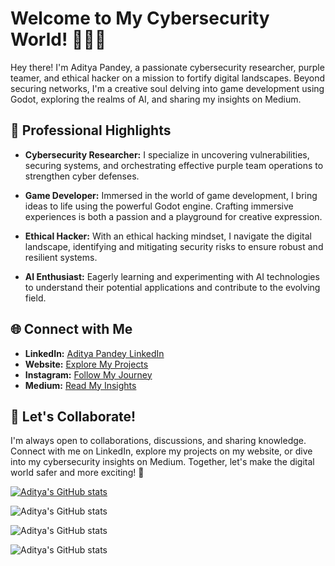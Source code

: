 # Welcome to My Cybersecurity World! 👨‍💻🌐

Hey there! I'm Aditya Pandey, a passionate cybersecurity researcher, purple teamer, and ethical hacker on a mission to fortify digital landscapes. Beyond securing networks, I'm a creative soul delving into game development using Godot, exploring the realms of AI, and sharing my insights on Medium.

## 💼 Professional Highlights

- **Cybersecurity Researcher:** I specialize in uncovering vulnerabilities, securing systems, and orchestrating effective purple team operations to strengthen cyber defenses.

- **Game Developer:** Immersed in the world of game development, I bring ideas to life using the powerful Godot engine. Crafting immersive experiences is both a passion and a playground for creative expression.

- **Ethical Hacker:** With an ethical hacking mindset, I navigate the digital landscape, identifying and mitigating security risks to ensure robust and resilient systems.

- **AI Enthusiast:** Eagerly learning and experimenting with AI technologies to understand their potential applications and contribute to the evolving field.

## 🌐 Connect with Me

- **LinkedIn:** [Aditya Pandey LinkedIn](https://www.linkedin.com/in/aditya-pandey-896109224/)
- **Website:** [Explore My Projects](https://aadi-web-1.onrender.com)
- **Instagram:** [Follow My Journey](https://www.instagram.com/igx__aadi/)
- **Medium:** [Read My Insights](https://cyberbull.medium.com/)

## 🚀 Let's Collaborate!

I'm always open to collaborations, discussions, and sharing knowledge. Connect with me on LinkedIn, explore my projects on my website, or dive into my cybersecurity insights on Medium. Together, let's make the digital world safer and more exciting! 🌟


[![Aditya's GitHub stats](https://github-readme-stats.vercel.app/api?username=CYBERBULL123)](https://github.com/anuraghazra/github-readme-stats)

![Aditya's GitHub stats](https://github-readme-stats.vercel.app/api?username=CYBERBULL123&show=reviews,discussions_started,discussions_answered,prs_merged,prs_merged_percentage)

![Aditya's GitHub stats](https://github-readme-stats.vercel.app/api?username=CYBERBULL123&show_icons=true)

![Aditya's GitHub stats](https://github-readme-stats.vercel.app/api?username=CYBERBULL123&show_icons=true&theme=radical)
